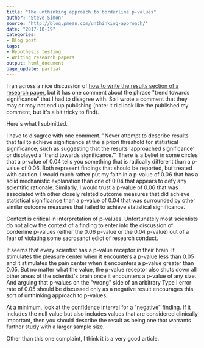 ```yaml
---
title: "The unthinking approach to borderline p-values"
author: "Steve Simon"
source: "http://blog.pmean.com/unthinking-approach/"
date: "2017-10-19"
categories: 
- Blog post
tags:
- Hypothesis testing
- Writing research papers
output: html_document
page_update: partial
---
```


I ran across a nice discussion of [how to write the results section of a
research
paper](https://jphmpdirect.com/2017/08/11/writing-discussion-section-manuscript-journal-public-health-management-practice/),
but it has one comment about the phrase "trend towards significance"
that I had to disagree with. So I wrote a comment that they may or may
not end up publishing (note: it did look like the published my comment,
but it's a bit tricky to find).

Here's what I submitted.

<!---More--->

I have to disagree with one comment. "Never attempt to describe results
that fail to achieve significance at the a priori threshold for
statistical significance, such as suggesting that the results
'approached significance' or displayed a 'trend towards significance.'"
There is a belief in some circles that a p-value of 0.04 tells you
something that is radically different than a p-value of 0.06. Both
represent findings that should be reported, but treated with caution. I
would much rather put my faith in a p-value of 0.06 that has a solid
mechanistic explanation than one of 0.04 that appears to defy any
scientific rationale. Similarly, I would trust a p-value of 0.06 that
was associated with other closely related outcome measures that did
achieve statistical significance than a p-value of 0.04 that was
surrounded by other similar outcome measures that failed to achieve
statistical significance.

Context is critical in interpretation of p-values. Unfortunately most
scientists do not allow the context of a finding to enter into the
discussion of borderline p-values (either the 0.06 p-value or the 0.04
p-value) out of a fear of violating some sacrosanct edict of research
conduct.

It seems that every scientist has a p-value receptor in their brain. It
stimulates the pleasure center when it encounters a p-value less than
0.05 and it stimulates the pain center when it encounters a p-value
greater than 0.05. But no matter what the value, the p-value receptor
also shuts down all other areas of the scientist's brain once it
encounters a p-value of any size. And arguing that p-values on the
"wrong" side of an arbitrary Type I error rate of 0.05 should be
discussed only as a negative result encourages this sort of unthinking
approach to p-values.

At a minimum, look at the confidence interval for a "negative" finding.
If it includes the null value but also includes values that are
considered clinically important, then you should describe the result as
being one that warrants further study with a larger sample size.

Other than this one complaint, I think it is a very good article.


